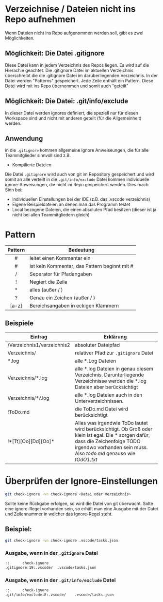 # Verzeichnise / Dateien nicht ins Repo aufnehmen 
Wenn Dateien nicht ins Repo aufgenommen werden soll, gibt es zwei Möglichkeiten. 
## Möglichkeit: Die Datei .gitignore 
Diese Datei kann in jedem Verzeichnis des Repos liegen. Es wird auf die Hierachie geachtet. Die .gitignore Datei im aktuellen Verzeichnis überschreibt die die .gitignore Datei im darüberliegenden Verzeichnis. 
In der Datei werden "Patterns" gespeichert. Jede Zeile enthält ein Pattern. 
Diese Datei wird mit ins Repo übernommen und somit auch "geteilt" 
## Möglichkeit: Die Datei: .git/info/exclude 
In dieser Datei werden ignores definiert, die speziell nur für diesen Workspace sind und nicht mit anderen geteilt (für die Allgemeinheit) werden. 
## Anwendung 
in die `.gitignore` kommen allgemeine Ignore Anweiseungen, die für alle Teammitglieder sinnvoll sind z.B. 
- Kompilierte Dateien 

Die Datei `.gitignore` wird auch von git im Repository gespeichert und wird somit an alle verteilt 
in die `.git/info/exclude` Datei kommen individuelle ignore-Anweisungen, die nicht im Repo gespeichert werden. Dies mach Sinn bei: 

- Individuellen Einstellungen bei der IDE (z.B. das .vscode verzeichnis) 
- Eigene Beispieldateien an denen man das Programm testet 
- Local bezogene Dateien, die einen absoluten Pfad besitzen (dieser ist ja nicht bei allen Teammitgliedern gleich) 

# Pattern 

| Pattern | Bedeutung |
| :---: | --- |
| #      | leitet einen Kommentar ein  |
| \#     | ist kein Kommentar, das Pattern beginnt mit # 
| /      | Seperator für Pfadangaben 
| !      | Negiert die Zeile 
| \*     | alles (außer / ) 
| ?      | Genau ein Zeichen (außer / ) 
| [a-z]  | Bereichsangaben in eckigen Klammern 

## Beispiele
| Eintrag | Erklärung |
| --- | --- |
|/Verzeichnis1/verzeichnis2 | absoluter Dateipfad
|Verzeichnis/ | relativer Pfad zur `.gitignore` Datei
| \*.log | alle \*.Log Dateien
| Verzeichnis/\*.log | alle \*.log Dateien in genau diesem Verzeichnis. Darunterliegende Verzeichnisse werden die \*.log Dateien aber berücksichtigt
|Verzeichnis/\**/*.log | alle \*.log Dateien auch in den Unterverzeichnissen.
|!ToDo.md| die ToDo.md Datei wird berücksichtigt
|!\*[Tt][Oo][Dd][Oo]\*| Alles was irgendwie ToDo lautet wird berücksichtigt. Ob Groß oder klein ist egal. Die \* sorgen dafür, dass die Zeichenfolge TODO irgendwo vorhanden sein muss. Also *todo.md* genauso wie *tOdO1.txt*
 
# Überprüfen der Ignore-Einstellungen 
```bash
git check-ignore -vn check-ignore <Datei oder Verzeichnis> 
```
Sollte keine Rückgabe erfolgen, so wird die Datei von git überwacht. 
Solte eine ignore-Regel vorhanden sein, so erhält man eine Ausgabe mit der Datei und Zeilennummer in welcher das Ignore-Regel steht. 
## Beispiel:
```bash
git check-ignore -vn check-ignore .vscode/tasks.json 
```

### Ausgabe, wenn in der `.gitignore` Datei
~~~ bash
::      check-ignore 
.gitignore:19:.vscode/  .vscode/tasks.json 
~~~
### Ausgabe, wenn in der `.git/info/exclude` Datei
~~~ bash
::      check-ignore 
.git/info/exclude:8:.vscode/    .vscode/tasks.json 
~~~
